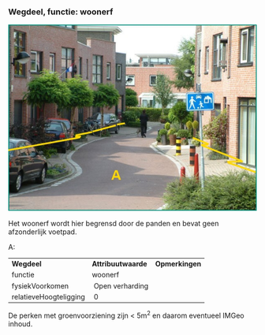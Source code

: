 ### Wegdeel, functie: woonerf

![](media/58f221007cf06a728ecca9309012466fca057e10.jpg)

Het woonerf wordt hier begrensd door de panden en bevat geen afzonderlijk voetpad.

A:

|                        |                     |                 |
|------------------------|---------------------|-----------------|
| **Wegdeel**            | **Attribuutwaarde** | **Opmerkingen** |
| functie                | woonerf             |                 |
| fysiekVoorkomen        |  Open verharding    |                 |
| relatieveHoogteligging |  0                  |                 |

De perken met groenvoorziening zijn &lt; 5m<sup>2</sup> en daarom eventueel IMGeo inhoud.
